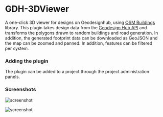 # GDH-3DViewer
A one-click 3D viewer for designs on Geodesignhub, using [OSM Buildings](https://osmbuildings.org/) library. This plugin takes design data from the [Geodesign Hub API](https://www.geodesignhub.com/api) and transforms the polygons drawn to random buildings and road generation. In addition, the generated footprint data can be downloaded as GeoJSON and the map can be zoomed and panned. In addition, features can be filtered per system. 

### Adding the plugin
The plugin can be added to a project through the project administration panels.

### Screenshots
![screenshot](https://i.imgur.com/SOibKbs.png)

![screenshot](https://i.imgur.com/3QhOBvR.png)



